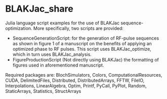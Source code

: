 # BLAKJac_share
Julia language script examples for the use of BLAKJac sequence-optimization.
More specifically, two scripts are provided:
* SequenceGenerationScript: for the generation of RF-pulse sequences as shown in figure 1 of a manuscript on the benefits of applying an optimized phase to RF pulses. This script uses BLAKJac_optimize, which in turn uses BLAKJac_analysis.
* FigureProductionScript (Not directly using BLAKJac) the formatting of figures used in aforementioned manuscript.

Required packages are:
BlochSimulators, Colors, ComputationalResources, CUDA, DelimitedFiles, Distributed, DistributedArrays, FFTW, FileIO, Interpolations, LinearAlgebra, Optim, Printf, PyCall, PyPlot, Random, StaticArrays, Statistics, StructArrays

